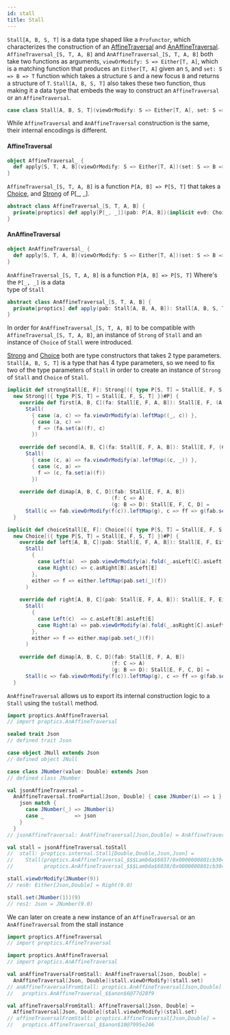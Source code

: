 ```yaml
---
id: stall
title: Stall
---
```


`Stall[A, B, S, T]` is a data type shaped like a `Profunctor`, which characterizes the construction of an <a href="/Proptics/docs/optics/affine-traversal" target="_blank">AffineTraversal</a> and <a href="/Proptics/docs/an-optics/an-affine-traversal" target="_blank">AnAffineTraversal</a>.</br>
`AffineTraversal_[S, T, A, B]` and `AnAffineTraversal_[S, T, A, B]` both take two functions as arguments, `viewOrModify: S => Either[T, A]`, which is a matching function that produces an `Either[T, A]` given an `S`,
and `set: S => B => T` function which takes a structure `S` and a new focus `B` and returns a structure of `T`.
`Stall[A, B, S, T]` also takes these two function, thus making it a data type that embeds the way to construct an `AffineTraversal` or an `AffineTraversal`.

```scala
case class Stall[A, B, S, T](viewOrModify: S => Either[T, A], set: S => B => T)
```

While `AffineTraversal` and `AnAffineTraversal` construction is the same, their internal encodings is different.


#### AffineTraversal

```scala
object AffineTraversal_ {
  def apply[S, T, A, B](viewOrModify: S => Either[T, A])(set: S => B => T): AffineTraversal_[S, T, A, B]
}
```

`AffineTraversal_[S, T, A, B]` is a function `P[A, B] => P[S, T]` that takes a <a href="/Proptics/docs/profunctors/choice" target="_blank">Choice</a>, and
 <a href="/Proptics/docs/profunctors/strong" target="_blank">Strong</a> of P[_, _].

```scala
abstract class AffineTraversal_[S, T, A, B] {
  private[proptics] def apply[P[_, _]](pab: P[A, B])(implicit ev0: Choice[P], ev1: Strong[P]): P[S, T]
}
```

#### AnAffineTraversal

```scala
object AnAffineTraversal_ {
  def apply[S, T, A, B](viewOrModify: S => Either[T, A])(set: S => B => T): AnAffineTraversal_[S, T, A, B]
}
```

`AnAffineTraversal_[S, T, A, B]` is a function `P[A, B] => P[S, T]` Where's the `P[_, _]` is a data </br> type of `Stall`

```scala
abstract class AnAffineTraversal_[S, T, A, B] {
  private[proptics] def apply(pab: Stall[A, B, A, B]): Stall[A, B, S, T]
}
```

In order for `AnAffineTraversal_[S, T, A, B]` to be compatible with `AffineTraversal_[S, T, A, B]`, an instance of `Strong` of `Stall` and an instance of `Choice` of `Stall` were
introduced.

<a href="/Proptics/docs/profunctors/strong" target="_blank">Strong</a> and <a href="/Proptics/docs/profunctors/choice" target="_blank">Choice</a> both are type constructors that takes 2 type parameters. `Stall[A, B, S, T]` is a type that has 4 type parameters, so we need
to fix two of the type parameters of `Stall` in order to create an instance of `Strong` of `Stall` and `Choice` of `Stall`.

```scala
implicit def strongStall[E, F]: Strong[({ type P[S, T] = Stall[E, F, S, T] })#P] =
  new Strong[({ type P[S, T] = Stall[E, F, S, T] })#P] {
    override def first[A, B, C](fa: Stall[E, F, A, B]): Stall[E, F, (A, C), (B, C)] =
      Stall(
        { case (a, c) => fa.viewOrModify(a).leftMap((_, c)) },
        { case (a, c) =>
          f => (fa.set(a)(f), c)
        })
        
    override def second[A, B, C](fa: Stall[E, F, A, B]): Stall[E, F, (C, A), (C, B)] =
      Stall(
        { case (c, a) => fa.viewOrModify(a).leftMap((c, _)) },
        { case (c, a) => 
          f => (c, fa.set(a)(f))
        })
            
    override def dimap[A, B, C, D](fab: Stall[E, F, A, B])
                                  (f: C => A)
                                  (g: B => D): Stall[E, F, C, D] =
      Stall(c => fab.viewOrModify(f(c)).leftMap(g), c => ff => g(fab.set(f(c))(ff)))
  }
```

```scala
implicit def choiceStall[E, F]: Choice[({ type P[S, T] = Stall[E, F, S, T] })#P] =
  new Choice[({ type P[S, T] = Stall[E, F, S, T] })#P] {
    override def left[A, B, C](pab: Stall[E, F, A, B]): Stall[E, F, Either[A, C], Either[B, C]] =
      Stall(
        {
          case Left(a)  => pab.viewOrModify(a).fold(_.asLeft[C].asLeft[E], _.asRight[Either[B, C]])
          case Right(c) => c.asRight[B].asLeft[E]
        },
        either => f => either.leftMap(pab.set(_)(f))
      )
    
    override def right[A, B, C](pab: Stall[E, F, A, B]): Stall[E, F, Either[C, A], Either[C, B]] =
      Stall(
        {
          case Left(c)  => c.asLeft[B].asLeft[E]
          case Right(a) => pab.viewOrModify(a).fold(_.asRight[C].asLeft[E], _.asRight[Either[C, B]])
        },
        either => f => either.map(pab.set(_)(f))
      )
    
    override def dimap[A, B, C, D](fab: Stall[E, F, A, B])
                                  (f: C => A)
                                  (g: B => D): Stall[E, F, C, D] =
      Stall(c => fab.viewOrModify(f(c)).leftMap(g), c => ff => g(fab.set(f(c))(ff)))
  }
```

`AnAffineTraversal` allows us to export its internal construction logic to a `Stall` using the `toStall` method.

```scala
import proptics.AnAffineTraversal
// import proptics.AnAffineTraversal

sealed trait Json
// defined trait Json

case object JNull extends Json
// defined object JNull

case class JNumber(value: Double) extends Json
// defined class JNumber

val jsonAffineTraversal =
  AnAffineTraversal.fromPartial[Json, Double] { case JNumber(i) => i } { json => i =>
    json match {
      case JNumber(_) => JNumber(i)
      case _          => json
    }
  }
// jsonAffineTraversal: AnAffineTraversal[Json,Double] = AnAffineTraversal_$$anon$6@27ce826e

val stall = jsonAffineTraversal.toStall
//  stall: proptics.internal.Stall[Double,Double,Json,Json] = 
//    Stall(proptics.AnAffineTraversal_$$$Lambda$6037/0x0000000801cb3040@1adf1c6a,
//          proptics.AnAffineTraversal_$$$Lambda$6038/0x0000000801cb3840@1a9cda87)

stall.viewOrModify(JNumber(9))
// res0: Either[Json,Double] = Right(9.0)

stall.set(JNumber(1))(9)
// res1: Json = JNumber(9.0)
```

We can later on create a new instance of an `AffineTraversal` or an `AnAffineTraversal` from the stall instance

```scala
import proptics.AffineTraversal
// import proptics.AffineTraversal

import proptics.AnAffineTraversal
// import proptics.AnAffineTraversal

val anAffineTraversalFromStall: AnAffineTraversal[Json, Double] = 
  AnAffineTraversal[Json, Double](stall.viewOrModify)(stall.set)
// anAffineTraversalFromStall: proptics.AnAffineTraversal[Json,Double] = 
//   proptics.AnAffineTraversal_$$anon$6@77d28f9

val affineTraversalFromStall: AffineTraversal[Json, Double] = 
  AffineTraversal[Json, Double](stall.viewOrModify)(stall.set)
// affineTraversalFromStall: proptics.AffineTraversal[Json,Double] = 
//   proptics.AffineTraversal_$$anon$10@7995e246
```

